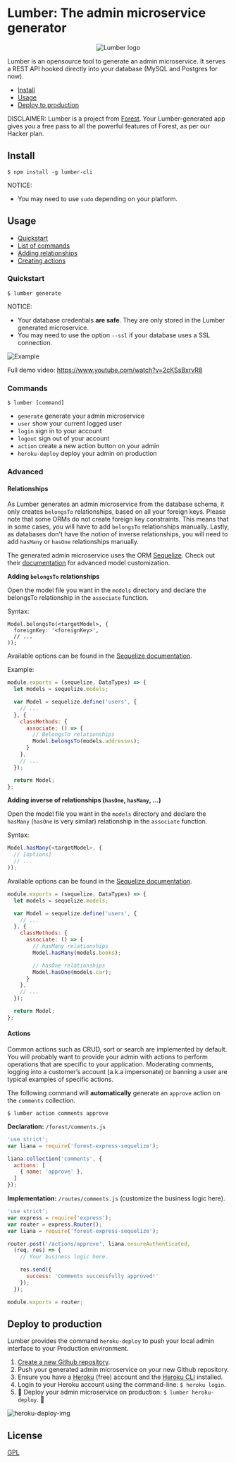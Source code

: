 # Lumber: The admin microservice generator

<p align="center">
  <img src="https://github.com/ForestAdmin/Lumber/blob/master/assets/lumber-logo.png?raw=true" alt="Lumber logo">
</p>

Lumber is an opensource tool to generate an admin microservice.
It serves a REST API hooked directly into your database (MySQL and Postgres for
now).

- [Install](#install)
- [Usage](#usage)
- [Deploy to production](#deploy-to-production)

DISCLAIMER: Lumber is a project from [Forest](http://www.forestadmin.com).
Your Lumber-generated app gives you a free pass to all the powerful features of
Forest, as per our Hacker plan.

## Install

`$ npm install -g lumber-cli`

NOTICE:
- You may need to use `sudo` depending on your platform.

## Usage

- [Quickstart](#quickstart)
- [List of commands](#commands)
- [Adding relationships](#relationships)
- [Creating actions](#actions)

### Quickstart
`$ lumber generate`

NOTICE:

- Your database credentials **are safe**. They are only stored in the Lumber generated microservice.
- You may need to use the option `--ssl` if your database uses a SSL
connection.

![Example](/assets/console.gif "Example")

Full demo video: https://www.youtube.com/watch?v=2cKSsBxrvR8

### Commands

`$ lumber [command]`

- `generate`      generate your admin microservice
- `user`          show your current logged user
- `login`         sign in to your account
- `logout`        sign out of your account
- `action`        create a new action button on your admin
- `heroku-deploy` deploy your admin on production

### Advanced

#### Relationships

As Lumber generates an admin microservice from the database schema, it only
creates `belongsTo` relationships, based on all your foreign keys.
Please note that some ORMs do not create foreign key constraints. This means
that in some cases, you will have to add `belongsTo` relationships manually.
Lastly, as databases don't have the notion of inverse relationships, you will
need to add `hasMany` or `hasOne` relationships manually.

The generated admin microservice uses the ORM
[Sequelize](https://github.com/sequelize/sequelize). Check out their
[documentation](http://docs.sequelizejs.com/en/latest/docs/models-definition)
for advanced model customization.


**Adding `belongsTo` relationships**

Open the model file you want in the `models` directory and declare the
belongsTo relationship in the `associate` function.

Syntax:

    Model.belongsTo(<targetModel>, {
      foreignKey: '<foreignKey>',
      // ...
    ));

Available options can be found in the [Sequelize
documentation](http://docs.sequelizejs.com/en/v3/api/associations/#belongstotarget-options).

Example:

```js
module.exports = (sequelize, DataTypes) => {
  let models = sequelize.models;

  var Model = sequelize.define('users', {
    // ...
  }, {
    classMethods: {
      associate: () => {
        // BelongsTo relationships
        Model.belongsTo(models.addresses);
      }
    },
    // ...
  });

  return Model;
};
```


**Adding inverse of relationships (`hasOne`, `hasMany`, …)**

Open the model file you want in the `models` directory and declare the
`hasMany` (`hasOne` is very similar) relationship in the `associate` function.

Syntax:
```js
Model.hasMany(<targetModel>, {
  // [options]
  // ...
));
```

Available options can be found in the [Sequelize
documentation](http://docs.sequelizejs.com/en/v3/api/associations/#hasmanytarget-options).


```js
module.exports = (sequelize, DataTypes) => {
  let models = sequelize.models;

  var Model = sequelize.define('users', {
    // ...
  }, {
    classMethods: {
      associate: () => {
        // hasMany relationships
        Model.hasMany(models.books);

        // hasOne relationships
        Model.hasOne(models.car);
      }
    },
    // ...
  });

  return Model;
};
```
#### Actions

Common actions such as CRUD, sort or search are implemented by default.
You will probably want to provide your admin with actions to perform operations
that are specific to your application. Moderating comments, logging into a
customer’s account (a.k.a impersonate) or banning a user are typical examples
of specific actions.

The following command will **automatically** generate an `approve` action on
the `comments` collection.

```
$ lumber action comments approve
```

**Declaration:** `/forest/comments.js`

```js
'use strict';
var liana = require('forest-express-sequelize');

liana.collection('comments', {
  actions: [
    { name: 'approve' },
  ]
});
```

**Implementation:** `/routes/comments.js` (customize the business logic here).

```js
'use strict';
var express = require('express');
var router = express.Router();
var liana = require('forest-express-sequelize');

router.post('/actions/approve', liana.ensureAuthenticated,
  (req, res) => {
    // Your business logic here.

    res.send({
      success: 'Comments successfully approved!'
    });
  });

module.exports = router;
```

## Deploy to production

Lumber provides the command `heroku-deploy` to push your local admin interface
to your Production environment.

1. [Create a new Github repository](https://help.github.com/articles/create-a-repo/).
2. Push your generated admin microservice on your new Github repository.
3. Ensure you have a [Heroku](https://signup.heroku.com) (free) account and the [Heroku CLI](https://devcenter.heroku.com/articles/heroku-command-line#download-and-install) installed.
4. Login to your Heroku account using the command-line: `$ heroku login`.
5. 🎉 Deploy your admin microservice on production: `$ lumber heroku-deploy`. 🎉

![heroku-deploy-img](/assets/heroku-deploy.png "heroku-deploy")

## License
[GPL](https://github.com/ForestAdmin/Lumber/blob/master/LICENSE)

